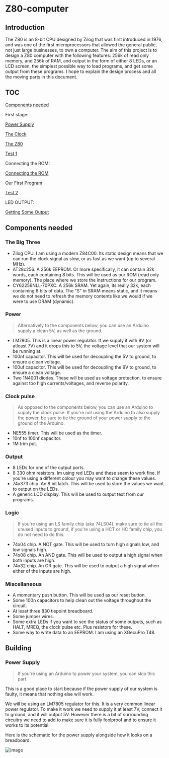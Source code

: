 # Z80-computer

## Introduction
The Z80 is an 8-bit CPU designed by Zilog that was first introduced in 1976, and was one of the first microprocessors that allowed the general public, not just large businesses, to own a computer. The aim of this project is to design a Z80 computer with the following features: 256k of read only memory, and 256k of RAM, and output in the form of either 8 LEDs, or an LCD screen, the simplest possible way to load programs, and get some output from these programs. I hope to explain the design process and all the moving parts in this document. 

## TOC
[Components needed](#components-needed)

First stage:

[Power Supply](#power-supply)

[The Clock](#the-clock)

[The Z80](#The-Z80)

[Test 1](#test-1)

Connecting the ROM:

[Connecting the ROM](#Connecting-ROM)

[Our First Program](#Our-first-program)

[Test 2](#test-2)

LED OUTPUT:

[Getting Some Output](#Getting-Some-Output)


## Components needed
### The Big Three
- Zilog CPU. I am using a modern Z84C00. Its static design means that we can run the clock signal as slow, or as fast as we want (up to several MHz).
- AT28c256. A 256k EEPROM. Or more specifically, it can contain 32k words, each containing 8 bits. This will be used as our ROM (read only memory). The place where we store the instructions for our program.
- CY62256NLL-70PXC. A 256k SRAM. Yet again, its really 32k, each containing 8 bits of data. The "S" in SRAM means static, and it means we do not need to refresh the memory contents like we would if we were to use DRAM (dynamic).
### Power
> Alternatively to the components below, you can use an Arduino supply a clean 5V, as well as the ground. 
- LM7805. This is a linear power regulator. If we supply it with 9V (or atleast 7V) and it drops this to 5V, the voltage level that our system will be running at.
- 100nf capacitor. This will be used for decoupling the 5V to ground, to ensure a clean voltage.
- 100uf capacitor. This will be used for decoupling the 9V to ground, to ensure a clean voltage.
- Two 1N4001 diodes. These will be used as voltage protection, to ensure against too high currents/voltages, and reverse polarity.
### Clock pulse
> As opposed to the components below, you can use an Arduino to supply the clock pulse. If you're not using the Arduino to also supply the power, be sure to tie the ground of your power supply to the ground of the Arduino.
- NE555 timer. This will be used as the timer.
- 10nf to 100nf capacitor.
- 1M trim pot. 
### Output
- 8 LEDs for one of the output ports.
- 8 330 ohm resistors. Im using red LEDs and these seem to work fine. If you're using a different colour you may want to change these values.
- 74x373 chip. An 8 bit latch. This will be used to store the values we want to output on the LEDs.
- A generic LCD display. This will be used to output text from our programs.
### Logic
> If you're using an LS family chip (aka 74LS04), make sure to tie all the unused inputs to ground, if you're using a HCT or HC family chip, you do not need to do this.
- 74x04 chip. A NOT gate. This will be used to turn high signals low, and low signals high. 
- 74x08 chip. An AND gate. This will be used to output a high signal when both inputs are high.
- 74x32 chip. An OR gate. This will be used to output a high signal when either of the inputs are high.
### Miscellaneous
- A momentary push button. This will be used as our reset button.
- Some 100n capacitors to help clean out the voltage throughout the circuit.
- At least three 830 tiepoint breadboard.
- Some jumper wires.
- Some extra LEDs if you want to see the status of some outputs, such as HALT, MREQ, the clock pulse etc. Plus resistors for these.
- Some way to write data to an EEPROM. I am using an XGecuPro T48.


## Building

### Power Supply
> If you're using an Arduino to power your system, you can skip this part.

This is a good place to start because if the power supply of our system is faulty, it means that nothing else will work.

We will be using an LM7805 regulator for this. It is a very common linear power regulator. To make it work we need to supply it at least 7V, connect it to ground, and it will output 5V. However there is a bit of surrounding circuitry we need to add to make sure it is fully foolproof and to ensure it works to its potential. 

Here is the schematic for the power supply alongside how it looks on a breadboard.

![image](https://i.imgur.com/CLdJHuD.png)
